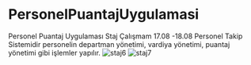 # PersonelPuantajUygulamasi
Personel Puantaj Uygulaması Staj Çalışmam 17.08 -18.08 
Personel Takip Sistemidir personelin departman yönetimi, vardiya yönetimi, puantaj yönetimi gibi işlemler yapılır.
![staj6](https://user-images.githubusercontent.com/46906505/190898601-116b2db0-9455-4de3-98bf-0e37fe9e6150.PNG)
![staj7](https://user-images.githubusercontent.com/46906505/190898604-b4a374fc-792d-4326-bb01-339a1043f64e.PNG)
